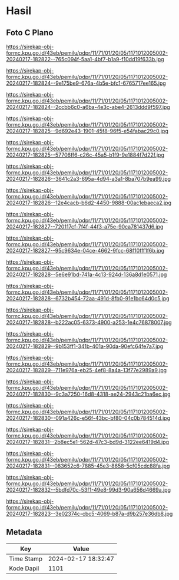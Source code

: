 # Hasil

## Foto C Plano

https://sirekap-obj-formc.kpu.go.id/43eb/pemilu/pdpr/11/71/01/20/05/1171012005002-20240217-182822--765c094f-5aa1-4bf7-b1a9-f10dd19f633b.jpg

https://sirekap-obj-formc.kpu.go.id/43eb/pemilu/pdpr/11/71/01/20/05/1171012005002-20240217-182824--9e175be9-676a-4b5e-bfc1-6765717ee165.jpg

https://sirekap-obj-formc.kpu.go.id/43eb/pemilu/pdpr/11/71/01/20/05/1171012005002-20240217-182824--2ccbb6c0-a6ba-4e3c-abe4-2613ddd9f597.jpg

https://sirekap-obj-formc.kpu.go.id/43eb/pemilu/pdpr/11/71/01/20/05/1171012005002-20240217-182825--9d692e43-1901-45f8-96f5-e54fabac29c0.jpg

https://sirekap-obj-formc.kpu.go.id/43eb/pemilu/pdpr/11/71/01/20/05/1171012005002-20240217-182825--57706ff6-c26c-45a5-b1f9-9e1884f7d22f.jpg

https://sirekap-obj-formc.kpu.go.id/43eb/pemilu/pdpr/11/71/01/20/05/1171012005002-20240217-182826--3641c2a3-695a-4d94-a3a1-8ba707b9ea99.jpg

https://sirekap-obj-formc.kpu.go.id/43eb/pemilu/pdpr/11/71/01/20/05/1171012005002-20240217-182826--12e4cacb-b6d2-4450-9888-00ac1ebaeca2.jpg

https://sirekap-obj-formc.kpu.go.id/43eb/pemilu/pdpr/11/71/01/20/05/1171012005002-20240217-182827--720117cf-7f4f-44f3-a75e-90ca781437d6.jpg

https://sirekap-obj-formc.kpu.go.id/43eb/pemilu/pdpr/11/71/01/20/05/1171012005002-20240217-182827--95c9634e-04ce-4662-9fcc-68f10fff1f6b.jpg

https://sirekap-obj-formc.kpu.go.id/43eb/pemilu/pdpr/11/71/01/20/05/1171012005002-20240217-182828--5e6e91bd-741a-4c13-924d-136a8d1e0571.jpg

https://sirekap-obj-formc.kpu.go.id/43eb/pemilu/pdpr/11/71/01/20/05/1171012005002-20240217-182828--6732b454-72aa-491d-8fb0-91e1bc64d0c5.jpg

https://sirekap-obj-formc.kpu.go.id/43eb/pemilu/pdpr/11/71/01/20/05/1171012005002-20240217-182828--b222ac05-6373-4900-a253-1e4c76878007.jpg

https://sirekap-obj-formc.kpu.go.id/43eb/pemilu/pdpr/11/71/01/20/05/1171012005002-20240217-182829--9b153ff1-341b-401a-90da-90efc64fe7a7.jpg

https://sirekap-obj-formc.kpu.go.id/43eb/pemilu/pdpr/11/71/01/20/05/1171012005002-20240217-182829--711e976a-eb25-4ef8-8a4a-13f77e2989a9.jpg

https://sirekap-obj-formc.kpu.go.id/43eb/pemilu/pdpr/11/71/01/20/05/1171012005002-20240217-182830--9c3a7250-16d8-4318-ae24-2943c21ba6ec.jpg

https://sirekap-obj-formc.kpu.go.id/43eb/pemilu/pdpr/11/71/01/20/05/1171012005002-20240217-182830--091a426c-e56f-43bc-bf80-04c0b784514d.jpg

https://sirekap-obj-formc.kpu.go.id/43eb/pemilu/pdpr/11/71/01/20/05/1171012005002-20240217-182831--2b8ec5e1-562d-47c3-bd9d-3122ee6419d4.jpg

https://sirekap-obj-formc.kpu.go.id/43eb/pemilu/pdpr/11/71/01/20/05/1171012005002-20240217-182831--083652c6-7885-45e3-8658-5cf05cdc88fa.jpg

https://sirekap-obj-formc.kpu.go.id/43eb/pemilu/pdpr/11/71/01/20/05/1171012005002-20240217-182832--5bdfd70c-53f1-49e8-99d3-90a656d4669a.jpg

https://sirekap-obj-formc.kpu.go.id/43eb/pemilu/pdpr/11/71/01/20/05/1171012005002-20240217-182823--3e02374c-cbc5-4069-b87a-d9b257e36db8.jpg


## Metadata

| Key        | Value               |
| ---------- | ------------------- |
| Time Stamp | 2024-02-17 18:32:47 |
| Kode Dapil | 1101                |



